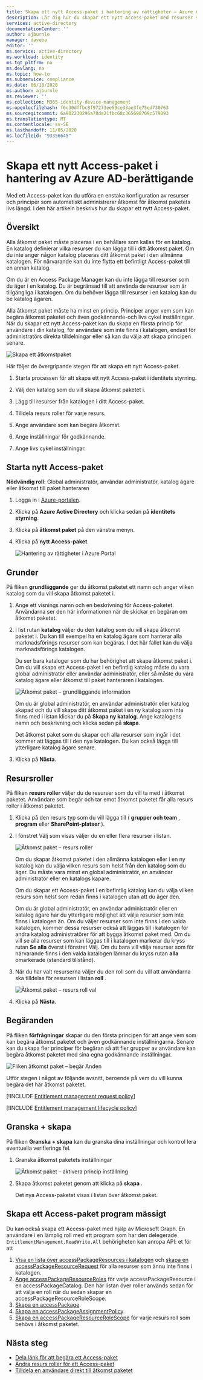```yaml
---
title: Skapa ett nytt Access-paket i hantering av rättigheter – Azure AD
description: Lär dig hur du skapar ett nytt Access-paket med resurser som du vill dela i Azure Active Directory rättighets hantering.
services: active-directory
documentationCenter: ''
author: ajburnle
manager: daveba
editor: ''
ms.service: active-directory
ms.workload: identity
ms.tgt_pltfrm: na
ms.devlang: na
ms.topic: how-to
ms.subservice: compliance
ms.date: 06/18/2020
ms.author: ajburnle
ms.reviewer: ''
ms.collection: M365-identity-device-management
ms.openlocfilehash: f6c30dffbc8f97273ee59ce33ae3fe75ed730763
ms.sourcegitcommit: 6a902230296a78da21fbc68c365698709c579093
ms.translationtype: MT
ms.contentlocale: sv-SE
ms.lasthandoff: 11/05/2020
ms.locfileid: "93356645"
---
```

# <a name="create-a-new-access-package-in-azure-ad-entitlement-management"></a>Skapa ett nytt Access-paket i hantering av Azure AD-berättigande

Med ett Access-paket kan du utföra en enstaka konfiguration av resurser och principer som automatiskt administrerar åtkomst för åtkomst paketets livs längd. I den här artikeln beskrivs hur du skapar ett nytt Access-paket.

## <a name="overview"></a>Översikt

Alla åtkomst paket måste placeras i en behållare som kallas för en katalog. En katalog definierar vilka resurser du kan lägga till i ditt åtkomst paket. Om du inte anger någon katalog placeras ditt åtkomst paket i den allmänna katalogen. För närvarande kan du inte flytta ett befintligt Access-paket till en annan katalog.

Om du är en Access Package Manager kan du inte lägga till resurser som du äger i en katalog. Du är begränsad till att använda de resurser som är tillgängliga i katalogen. Om du behöver lägga till resurser i en katalog kan du be katalog ägaren.

Alla åtkomst paket måste ha minst en princip. Principer anger vem som kan begära åtkomst paketet och även godkännande-och livs cykel inställningar. När du skapar ett nytt Access-paket kan du skapa en första princip för användare i din katalog, för användare som inte finns i katalogen, endast för administratörs direkta tilldelningar eller så kan du välja att skapa principen senare.

![Skapa ett åtkomstpaket](./media/entitlement-management-access-package-create/access-package-create.png)

Här följer de övergripande stegen för att skapa ett nytt Access-paket.

1. Starta processen för att skapa ett nytt Access-paket i identitets styrning.

1. Välj den katalog som du vill skapa åtkomst paketet i.

1. Lägg till resurser från katalogen i ditt Access-paket.

1. Tilldela resurs roller för varje resurs.

1. Ange användare som kan begära åtkomst.

1. Ange inställningar för godkännande.

1. Ange livs cykel inställningar.

## <a name="start-new-access-package"></a>Starta nytt Access-paket

**Nödvändig roll:** Global administratör, användar administratör, katalog ägare eller åtkomst till paket hanteraren

1. Logga in i [Azure-portalen](https://portal.azure.com).

1. Klicka på **Azure Active Directory** och klicka sedan på **identitets styrning**.

1. Klicka på **åtkomst paket** på den vänstra menyn.

1. Klicka på **nytt Access-paket**.
   
    ![Hantering av rättigheter i Azure Portal](./media/entitlement-management-shared/access-packages-list.png)

## <a name="basics"></a>Grunder

På fliken **grundläggande** ger du åtkomst paketet ett namn och anger vilken katalog som du vill skapa åtkomst paketet i.

1. Ange ett visnings namn och en beskrivning för Access-paketet. Användarna ser den här informationen när de skickar en begäran om åtkomst paketet.

1. I list rutan **katalog** väljer du den katalog som du vill skapa åtkomst paketet i. Du kan till exempel ha en katalog ägare som hanterar alla marknadsförings resurser som kan begäras. I det här fallet kan du välja marknadsförings katalogen.

    Du ser bara kataloger som du har behörighet att skapa åtkomst paket i. Om du vill skapa ett Access-paket i en befintlig katalog måste du vara global administratör eller användar administratör, eller så måste du vara katalog ägare eller åtkomst till paket hanteraren i katalogen.

    ![Åtkomst paket – grundläggande information](./media/entitlement-management-access-package-create/basics.png)

    Om du är global administratör, en användar administratör eller katalog skapad och du vill skapa ditt åtkomst paket i en ny katalog som inte finns med i listan klickar du på **Skapa ny katalog**. Ange katalogens namn och beskrivning och klicka sedan på **skapa**.

    Det åtkomst paket som du skapar och alla resurser som ingår i det kommer att läggas till i den nya katalogen. Du kan också lägga till ytterligare katalog ägare senare.

1. Klicka på **Nästa**.

## <a name="resource-roles"></a>Resursroller

På fliken **resurs roller** väljer du de resurser som du vill ta med i åtkomst paketet. Användare som begär och tar emot åtkomst paketet får alla resurs roller i åtkomst paketet.

1. Klicka på den resurs typ som du vill lägga till ( **grupper och team** , **program** eller **SharePoint-platser** ).

1. I fönstret Välj som visas väljer du en eller flera resurser i listan.

    ![Åtkomst paket – resurs roller](./media/entitlement-management-access-package-create/resource-roles.png)

    Om du skapar åtkomst paketet i den allmänna katalogen eller i en ny katalog kan du välja vilken resurs som helst från den katalog som du äger. Du måste vara minst en global administratör, en användar administratör eller en katalogs kapare.

    Om du skapar ett Access-paket i en befintlig katalog kan du välja vilken resurs som helst som redan finns i katalogen utan att du äger den.

    Om du är global administratör, en användar administratör eller en katalog ägare har du ytterligare möjlighet att välja resurser som inte finns i katalogen än. Om du väljer resurser som inte finns i den valda katalogen, kommer dessa resurser också att läggas till i katalogen för andra katalog administratörer för att bygga åtkomst paket med. Om du vill se alla resurser som kan läggas till i katalogen markerar du kryss rutan **Se alla** överst i fönstret Välj. Om du bara vill välja resurser som för närvarande finns i den valda katalogen lämnar du kryss rutan **alla** omarkerade (standard tillstånd).

1. När du har valt resurserna väljer du den roll som du vill att användarna ska tilldelas för resursen i listan **roll** .

    ![Åtkomst paket – resurs roll val](./media/entitlement-management-access-package-create/resource-roles-role.png)

1. Klicka på **Nästa**.

## <a name="requests"></a>Begäranden

På fliken **förfrågningar** skapar du den första principen för att ange vem som kan begära åtkomst paketet och även godkännande inställningarna. Senare kan du skapa fler principer för begäran så att fler grupper av användare kan begära åtkomst paketet med sina egna godkännande inställningar.

![Fliken åtkomst paket – begär Anden](./media/entitlement-management-access-package-create/requests.png)

Utför stegen i något av följande avsnitt, beroende på vem du vill kunna begära det här åtkomst paketet.

[!INCLUDE [Entitlement management request policy](../../../includes/active-directory-entitlement-management-request-policy.md)]

[!INCLUDE [Entitlement management lifecycle policy](../../../includes/active-directory-entitlement-management-lifecycle-policy.md)]

## <a name="review--create"></a>Granska + skapa

På fliken **Granska + skapa** kan du granska dina inställningar och kontrol lera eventuella verifierings fel.

1. Granska åtkomst paketets inställningar

    ![Åtkomst paket – aktivera princip inställning](./media/entitlement-management-access-package-create/review-create.png)

1. Skapa åtkomst paketet genom att klicka på **skapa** .

    Det nya Access-paketet visas i listan över åtkomst paket.

## <a name="creating-an-access-package-programmatically"></a>Skapa ett Access-paket program mässigt

Du kan också skapa ett Access-paket med hjälp av Microsoft Graph.  En användare i en lämplig roll med ett program som har den delegerade `EntitlementManagement.ReadWrite.All` behörigheten kan anropa API: et för att

1. [Visa en lista över accessPackageResources i katalogen](/graph/api/accesspackagecatalog-list?tabs=http&view=graph-rest-beta) och [skapa en accessPackageResourceRequest](/graph/api/accesspackageresourcerequest-post?tabs=http&view=graph-rest-beta) för alla resurser som ännu inte finns i katalogen.
1. [Ange accessPackageResourceRoles](/graph/api/accesspackage-list-accesspackageresourcerolescopes?tabs=http&view=graph-rest-beta) för varje accessPackageResource i en accessPackageCatalog. Den här listan över roller används sedan för att välja en roll när du sedan skapar en accessPackageResourceRoleScope.
1. [Skapa en accessPackage](/graph/tutorial-access-package-api?view=graph-rest-beta).
1. [Skapa en accessPackageAssignmentPolicy](/graph/api/accesspackageassignmentpolicy-post?tabs=http&view=graph-rest-beta).
1. [Skapa en accessPackageResourceRoleScope](/graph/api/accesspackage-post-accesspackageresourcerolescopes?tabs=http&view=graph-rest-beta) för varje resurs roll som behövs i åtkomst paketet.

## <a name="next-steps"></a>Nästa steg

- [Dela länk för att begära ett Access-paket](entitlement-management-access-package-settings.md)
- [Ändra resurs roller för ett Access-paket](entitlement-management-access-package-resources.md)
- [Tilldela en användare direkt till åtkomst paketet](entitlement-management-access-package-assignments.md)
